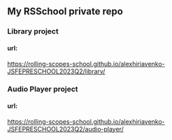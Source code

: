 ## My RSSchool private repo

### Library project

#### url:

https://rolling-scopes-school.github.io/alexhiriavenko-JSFEPRESCHOOL2023Q2/library/

### Audio Player project

#### url:

https://rolling-scopes-school.github.io/alexhiriavenko-JSFEPRESCHOOL2023Q2/audio-player/
